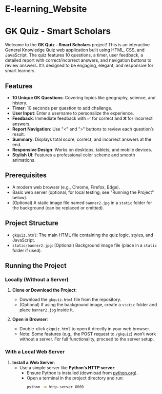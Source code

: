 # E-learning_Website

# GK Quiz - Smart Scholars

Welcome to the **GK Quiz - Smart Scholars** project! This is an interactive General Knowledge Quiz web application built using HTML, CSS, and JavaScript. The quiz features 10 questions, a timer, user feedback, a detailed report with correct/incorrect answers, and navigation buttons to review answers. It’s designed to be engaging, elegant, and responsive for smart learners.

## Features
- **10 Unique GK Questions**: Covering topics like geography, science, and history.
- **Timer**: 10 seconds per question to add challenge.
- **User Input**: Enter a username to personalize the experience.
- **Feedback**: Immediate feedback with ✅ for correct and ❌ for incorrect answers.
- **Report Navigation**: Use "<" and ">" buttons to review each question’s result.
- **Summary**: Displays total score, correct, and incorrect answers at the end.
- **Responsive Design**: Works on desktops, tablets, and mobile devices.
- **Stylish UI**: Features a professional color scheme and smooth animations.

## Prerequisites
- A modern web browser (e.g., Chrome, Firefox, Edge).
- Basic web server (optional, for local testing; see "Running the Project" below).
- (Optional) A static image file named `banner2.jpg` in a `static` folder for the background (can be replaced or omitted).

## Project Structure
- `gkquiz.html`: The main HTML file containing the quiz logic, styles, and JavaScript.
- `static/banner2.jpg`: (Optional) Background image file (place in a `static` folder if used).

## Running the Project

### Locally (Without a Server)
1. **Clone or Download the Project**:
   - Download the `gkquiz.html` file from the repository.
   - (Optional) If using the background image, create a `static` folder and place `banner2.jpg` inside it.

2. **Open in Browser**:
   - Double-click `gkquiz.html` to open it directly in your web browser.
   - Note: Some features (e.g., the POST request to `/gkquiz`) won’t work without a server. For full functionality, proceed to the server setup.

### With a Local Web Server
1. **Install a Web Server**:
   - Use a simple server like **Python’s HTTP server**:
     - Ensure Python is installed (download from [python.org](https://www.python.org/)).
     - Open a terminal in the project directory and run:
       ```bash
       python -m http.server 8000
